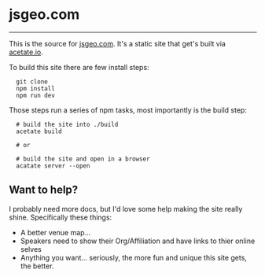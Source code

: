 # jsgeo.com 
---- 

This is the source for [jsgeo.com](http://jsgeo.com). It's a static site that get's built via [acetate.io](http://acetate.io). 

To build this site there are few install steps: 

```
  git clone 
  npm install 
  npm run dev
```

Those steps run a series of npm tasks, most importantly is the build step: 

```
  # build the site into ./build
  acetate build 

  # or
  
  # build the site and open in a browser
  acatate server --open  

```

## Want to help?

I probably need more docs, but I'd love some help making the site really shine. Specifically these things: 

* A better venue map...
* Speakers need to show their Org/Affiliation and have links to thier online selves
* Anything you want... seriously, the more fun and unique this site gets, the better. 
